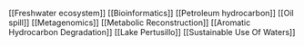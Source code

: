 [[Freshwater ecosystem]]
[[Bioinformatics]]
[[Petroleum hydrocarbon]]
[[Oil spill]]
[[Metagenomics]]
[[Metabolic Reconstruction]]
[[Aromatic Hydrocarbon Degradation]]
[[Lake Pertusillo]]
[[Sustainable Use Of Waters]]
